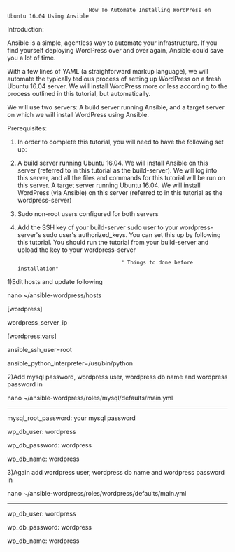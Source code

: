                               How To Automate Installing WordPress on Ubuntu 16.04 Using Ansible

Introduction:

Ansible is a simple, agentless way to automate your infrastructure. If you find yourself deploying WordPress over and over again, Ansible could save you a lot of time.

With a few lines of YAML (a straighforward markup language), we will automate the typically tedious process of setting up WordPress on a fresh Ubuntu 16.04 server. We will install WordPress more or less according to the process outlined in this tutorial, but automatically.

We will use two servers: A build server running Ansible, and a target server on which we will install WordPress using Ansible.

Prerequisites:

1) In order to complete this tutorial, you will need to have the following set up:

2) A build server running Ubuntu 16.04. We will install Ansible on this server (referred to in this tutorial as the build-server). We will log into this server, and all the files and commands for this tutorial will be run on this server. A target server running Ubuntu 16.04. We will install WordPress (via Ansible) on this server (referred to in this tutorial as the wordpress-server)

3) Sudo non-root users configured for both servers

4) Add the SSH key of your build-server sudo user to your wordpress-server's sudo user's authorized_keys. You can set this up by following this tutorial. You should run the tutorial from your build-server and upload the key to your wordpress-server

                                        " Things to done before installation"

1)Edit hosts and update following

nano ~/ansible-wordpress/hosts

[wordpress]

wordpress_server_ip 

[wordpress:vars]

ansible_ssh_user=root

ansible_python_interpreter=/usr/bin/python  


2)Add mysql password, wordpress user, wordpress db name and wordpress password in 

nano ~/ansible-wordpress/roles/mysql/defaults/main.yml

---
mysql_root_password: your mysql password

wp_db_user: wordpress

wp_db_password: wordpress

wp_db_name: wordpress


3)Again add wordpress user, wordpress db name and wordpress password in

nano ~/ansible-wordpress/roles/wordpress/defaults/main.yml

---
wp_db_user: wordpress

wp_db_password: wordpress

wp_db_name: wordpress
